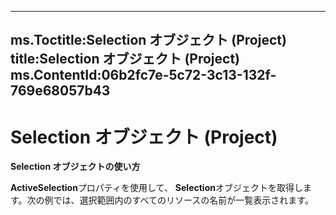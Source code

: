 
---
ms.Toctitle:Selection オブジェクト (Project)
title:Selection オブジェクト (Project)
ms.ContentId:06b2fc7e-5c72-3c13-132f-769e68057b43
---
# Selection オブジェクト (Project)





**Selection オブジェクトの使い方**



**ActiveSelection**プロパティを使用して、 **Selection**オブジェクトを取得します。次の例では、選択範囲内のすべてのリソースの名前が一覧表示されます。




